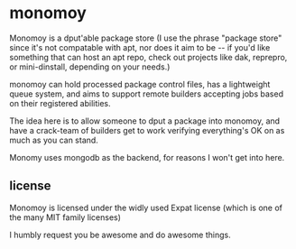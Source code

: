 monomoy
=======

Monomoy is a dput'able package store (I use the phrase "package store" since
it's not compatable with apt, nor does it aim to be -- if you'd like something
that can host an apt repo, check out projects like dak, reprepro, or
mini-dinstall, depending on your needs.)

monomoy can hold processed package control files, has a lightweight queue
system, and aims to support remote builders accepting jobs based on their
registered abilities.

The idea here is to allow someone to dput a package into monomoy, and have
a crack-team of builders get to work verifying everything's OK on as much as
you can stand.

Monomy uses mongodb as the backend, for reasons I won't get into here.

license
-------

Monomoy is licensed under the widly used Expat license (which is one of the
many MIT family licenses)

I humbly request you be awesome and do awesome things.
